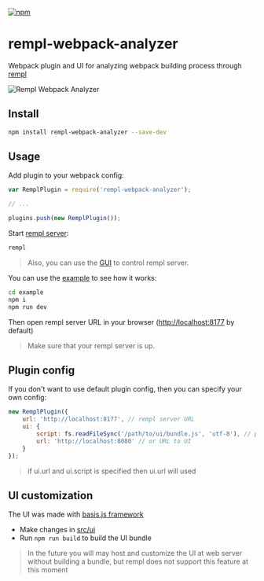 [![npm](https://img.shields.io/npm/v/rempl-webpack-analyzer.svg)](https://www.npmjs.com/package/rempl-webpack-analyzer)

# rempl-webpack-analyzer

Webpack plugin and UI for analyzing webpack building process through [rempl](https://github.com/rempl/rempl)

![Rempl Webpack Analyzer](https://cloud.githubusercontent.com/assets/6654581/21083103/f22cd33e-bff9-11e6-8f8e-103ff1248656.png)

## Install

```bash
npm install rempl-webpack-analyzer --save-dev
```

## Usage

Add plugin to your webpack config:
```js
var RemplPlugin = require('rempl-webpack-analyzer');

// ...

plugins.push(new RemplPlugin());
```

Start [rempl server](https://github.com/rempl/rempl-cli):

```bash
rempl
```

> Also, you can use the [GUI](https://github.com/rempl/menubar-server) to control rempl server.

You can use the [example](example) to see how it works:

```bash
cd example
npm i
npm run dev
```

Then open rempl server URL in your browser ([http://localhost:8177](http://localhost:8177) by default)

> Make sure that your rempl server is up.

## Plugin config

If you don't want to use default plugin config, then you can specify your own config:

```js
new RemplPlugin({
    url: 'http://localhost:8177', // rempl server URL
    ui: {
        script: fs.readFileSync('/path/to/ui/bundle.js', 'utf-8'), // packed UI bundle (js + html + css + etc...)
        url: 'http://localhost:8080' // or URL to UI
    }
});
```

> if ui.url and ui.script is specified then ui.url will used

## UI customization

The UI was made with [basis.js framework](http://basisjs.com/)

* Make changes in [src/ui](src/ui)
* Run `npm run build` to build the UI bundle

> In the future you will may host and customize the UI at web server without building a bundle, but rempl does not support this feature at this moment
